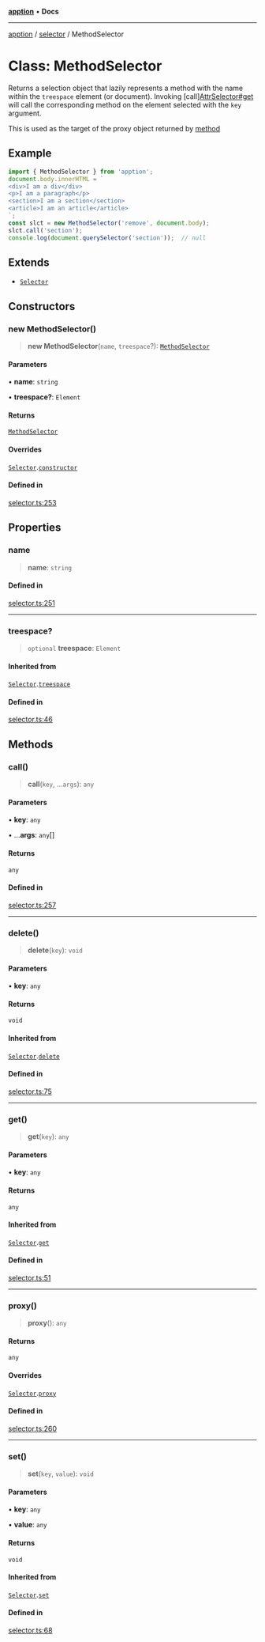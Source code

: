 [**apption**](../../README.md) • **Docs**

***

[apption](../../modules.md) / [selector](../README.md) / MethodSelector

# Class: MethodSelector

Returns a selection object that lazily represents a method with the name within the `treespace` element (or document).
Invoking [call][AttrSelector#get](AttrSelector.md#get) will call the corresponding method on the 
element selected with the `key` argument.

This is used as the target of the proxy object returned by [method](../functions/method.md)

## Example

```ts
import { MethodSelector } from 'apption';
document.body.innerHTML = `
<div>I am a div</div>
<p>I am a paragraph</p>
<section>I am a section</section>
<article>I am an article</article>
`;
const slct = new MethodSelector('remove', document.body);
slct.call('section');
console.log(document.querySelector('section'));  // null
```

## Extends

- [`Selector`](Selector.md)

## Constructors

### new MethodSelector()

> **new MethodSelector**(`name`, `treespace`?): [`MethodSelector`](MethodSelector.md)

#### Parameters

• **name**: `string`

• **treespace?**: `Element`

#### Returns

[`MethodSelector`](MethodSelector.md)

#### Overrides

[`Selector`](Selector.md).[`constructor`](Selector.md#constructors)

#### Defined in

[selector.ts:253](https://github.com/mksunny1/apption/blob/7303acd5ad264aa235c8c110ccb0c2efbc2d008c/src/selector.ts#L253)

## Properties

### name

> **name**: `string`

#### Defined in

[selector.ts:251](https://github.com/mksunny1/apption/blob/7303acd5ad264aa235c8c110ccb0c2efbc2d008c/src/selector.ts#L251)

***

### treespace?

> `optional` **treespace**: `Element`

#### Inherited from

[`Selector`](Selector.md).[`treespace`](Selector.md#treespace)

#### Defined in

[selector.ts:46](https://github.com/mksunny1/apption/blob/7303acd5ad264aa235c8c110ccb0c2efbc2d008c/src/selector.ts#L46)

## Methods

### call()

> **call**(`key`, ...`args`): `any`

#### Parameters

• **key**: `any`

• ...**args**: `any`[]

#### Returns

`any`

#### Defined in

[selector.ts:257](https://github.com/mksunny1/apption/blob/7303acd5ad264aa235c8c110ccb0c2efbc2d008c/src/selector.ts#L257)

***

### delete()

> **delete**(`key`): `void`

#### Parameters

• **key**: `any`

#### Returns

`void`

#### Inherited from

[`Selector`](Selector.md).[`delete`](Selector.md#delete)

#### Defined in

[selector.ts:75](https://github.com/mksunny1/apption/blob/7303acd5ad264aa235c8c110ccb0c2efbc2d008c/src/selector.ts#L75)

***

### get()

> **get**(`key`): `any`

#### Parameters

• **key**: `any`

#### Returns

`any`

#### Inherited from

[`Selector`](Selector.md).[`get`](Selector.md#get)

#### Defined in

[selector.ts:51](https://github.com/mksunny1/apption/blob/7303acd5ad264aa235c8c110ccb0c2efbc2d008c/src/selector.ts#L51)

***

### proxy()

> **proxy**(): `any`

#### Returns

`any`

#### Overrides

[`Selector`](Selector.md).[`proxy`](Selector.md#proxy)

#### Defined in

[selector.ts:260](https://github.com/mksunny1/apption/blob/7303acd5ad264aa235c8c110ccb0c2efbc2d008c/src/selector.ts#L260)

***

### set()

> **set**(`key`, `value`): `void`

#### Parameters

• **key**: `any`

• **value**: `any`

#### Returns

`void`

#### Inherited from

[`Selector`](Selector.md).[`set`](Selector.md#set)

#### Defined in

[selector.ts:68](https://github.com/mksunny1/apption/blob/7303acd5ad264aa235c8c110ccb0c2efbc2d008c/src/selector.ts#L68)
